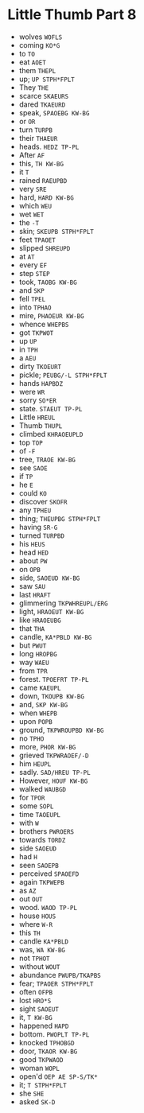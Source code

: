 # Little Thumb Part 8

* wolves `WOFLS`
* coming `KO*G`
* to `TO`
* eat `AOET`
* them `THEPL`
* up; `UP STPH*FPLT`
* They `THE`
* scarce `SKAEURS`
* dared `TKAEURD`
* speak, `SPAOEBG KW-BG`
* or `OR`
* turn `TURPB`
* their `THAEUR`
* heads. `HEDZ TP-PL`
* After `AF`
* this, `TH KW-BG`
* it `T`
* rained `RAEUPBD`
* very `SRE`
* hard, `HARD KW-BG`
* which `WEU`
* wet `WET`
* the `-T`
* skin; `SKEUPB STPH*FPLT`
* feet `TPAOET`
* slipped `SHREUPD`
* at `AT`
* every `EF`
* step `STEP`
* took, `TAOBG KW-BG`
* and `SKP`
* fell `TPEL`
* into `TPHAO`
* mire, `PHAOEUR KW-BG`
* whence `WHEPBS`
* got `TKPWOT`
* up `UP`
* in `TPH`
* a `AEU`
* dirty `TKOEURT`
* pickle; `PEUBG/-L STPH*FPLT`
* hands `HAPBDZ`
* were `WR`
* sorry `SO*ER`
* state. `STAEUT TP-PL`
* Little `HREUL`
* Thumb `THUPL`
* climbed `KHRAOEUPLD`
* top `TOP`
* of `-F`
* tree, `TRAOE KW-BG`
* see `SAOE`
* if `TP`
* he `E`
* could `KO`
* discover `SKOFR`
* any `TPHEU`
* thing; `THEUPBG STPH*FPLT`
* having `SR-G`
* turned `TURPBD`
* his `HEUS`
* head `HED`
* about `PW`
* on `OPB`
* side, `SAOEUD KW-BG`
* saw `SAU`
* last `HRAFT`
* glimmering `TKPWHREUPL/ERG`
* light, `HRAOEUT KW-BG`
* like `HRAOEUBG`
* that `THA`
* candle, `KA*PBLD KW-BG`
* but `PWUT`
* long `HROPBG`
* way `WAEU`
* from `TPR`
* forest. `TPOEFRT TP-PL`
* came `KAEUPL`
* down, `TKOUPB KW-BG`
* and, `SKP KW-BG`
* when `WHEPB`
* upon `POPB`
* ground, `TKPWROUPBD KW-BG`
* no `TPHO`
* more, `PHOR KW-BG`
* grieved `TKPWRAOEF/-D`
* him `HEUPL`
* sadly. `SAD/HREU TP-PL`
* However, `HOUF KW-BG`
* walked `WAUBGD`
* for `TPOR`
* some `SOPL`
* time `TAOEUPL`
* with `W`
* brothers `PWROERS`
* towards `TORDZ`
* side `SAOEUD`
* had `H`
* seen `SAOEPB`
* perceived `SPAOEFD`
* again `TKPWEPB`
* as `AZ`
* out `OUT`
* wood. `WAOD TP-PL`
* house `HOUS`
* where `W-R`
* this `TH`
* candle `KA*PBLD`
* was, `WA KW-BG`
* not `TPHOT`
* without `WOUT`
* abundance `PWUPB/TKAPBS`
* fear; `TPAOER STPH*FPLT`
* often `OFPB`
* lost `HRO*S`
* sight `SAOEUT`
* it, `T KW-BG`
* happened `HAPD`
* bottom. `PWOPLT TP-PL`
* knocked `TPHOBGD`
* door, `TKAOR KW-BG`
* good `TKPWAOD`
* woman `WOPL`
* open'd `OEP AE SP-S/TK*`
* it; `T STPH*FPLT`
* she `SHE`
* asked `SK-D`
